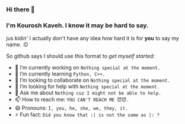 ### Hi there 👋

<!--
**Kourosh06/Kourosh06** is a ✨ _special_ ✨ repository because its `README.md` (this file) appears on your GitHub profile.

Here are some ideas to get you started:

- 🔭 I’m currently working on ...
- 🌱 I’m currently learning ...
- 👯 I’m looking to collaborate on ...
- 🤔 I’m looking for help with ...
- 💬 Ask me about ...
- 📫 How to reach me: ...
- 😄 Pronouns: ...
- ⚡ Fun fact: ...
-->

### I'm Kourosh Kaveh. I know it may be hard to say.
jus kidin' I actually don't have any idea how hard it is for **you** to say my name. :D

So github says I should use this format to *get myself started:*

- 🔭 I’m currently working on `Nothing special at the moment.`
- 🌱 I’m currently learning `Python, C++.`
- 👯 I’m looking to collaborate on `Nothing special at the moment.`
- 🤔 I’m looking for help with `Nothing special at the moment.`
- 💬 Ask me about `Nothing cuz I might not be able to help.`
- 📫 How to reach me: `YOU CAN'T REACH ME 😈😈.`
- 😄 Pronouns: `I, you, he, she, we, they, it.`
- ⚡ Fun fact: `Did you know that :| is not the same as |: ?`

